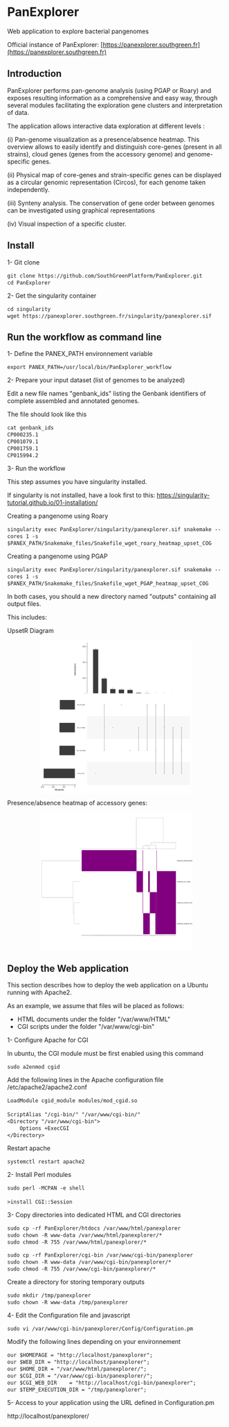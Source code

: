 # PanExplorer

Web application to explore bacterial pangenomes

Official instance of PanExplorer: [https://panexplorer.southgreen.fr](https://panexplorer.southgreen.fr)

## Introduction

PanExplorer performs pan-genome analysis (using PGAP or Roary) and exposes resulting information as a comprehensive and easy way, through several modules facilitating the exploration gene clusters and interpretation of data.

The application allows interactive data exploration at different levels :

(i) Pan-genome visualization as a presence/absence heatmap. This overview allows to easily identify and distinguish core-genes (present in all strains), cloud genes (genes from the accessory genome) and genome-specific genes.

(ii) Physical map of core-genes and strain-specific genes can be displayed as a circular genomic representation (Circos), for each genome taken independently.

(iii) Synteny analysis. The conservation of gene order between genomes can be investigated using graphical representations

(iv) Visual inspection of a specific cluster.


## Install

1- Git clone

```
git clone https://github.com/SouthGreenPlatform/PanExplorer.git
cd PanExplorer
```

2- Get the singularity container

```
cd singularity
wget https://panexplorer.southgreen.fr/singularity/panexplorer.sif
```

## Run the workflow as command line

1- Define the PANEX_PATH environnement variable

```
export PANEX_PATH=/usr/local/bin/PanExplorer_workflow
```

2- Prepare your input dataset (list of genomes to be analyzed)

Edit a new file names "genbank_ids" listing the Genbank identifiers of complete assembled and annotated genomes. 

The file should look like this

```
cat genbank_ids
CP000235.1
CP001079.1
CP001759.1
CP015994.2
```

3- Run the workflow

This step assumes you have singularity installed.

If singularity is not installed, have a look first to this: https://singularity-tutorial.github.io/01-installation/

Creating a pangenome using Roary

```
singularity exec PanExplorer/singularity/panexplorer.sif snakemake --cores 1 -s $PANEX_PATH/Snakemake_files/Snakefile_wget_roary_heatmap_upset_COG
```

Creating a pangenome using PGAP

```
singularity exec PanExplorer/singularity/panexplorer.sif snakemake --cores 1 -s $PANEX_PATH/Snakemake_files/Snakefile_wget_PGAP_heatmap_upset_COG
```

In both cases, you should a new directory named "outputs" containing all output files.

This includes:

UpsetR Diagram

 <img src="upsetr.svg" align="center" width="70%" style="display: block; margin: auto;"/>
 
 Presence/absence heatmap of accessory genes:
 
 <img src="heatmap.svg" align="center" width="70%" style="display: block; margin: auto;"/>

## Deploy the Web application

This section describes how to deploy the web application on a Ubuntu running with Apache2.

As an example, we assume that files will be placed as follows:
- HTML documents under the folder "/var/www/HTML"
- CGI scripts under the folder "/var/www/cgi-bin"

1- Configure Apache for CGI

In ubuntu, the CGI module must be first enabled using this command

```
sudo a2enmod cgid
```

Add the following lines in the Apache configuration file /etc/apache2/apache2.conf

```
LoadModule cgid_module modules/mod_cgid.so

ScriptAlias "/cgi-bin/" "/var/www/cgi-bin/"
<Directory "/var/www/cgi-bin">
    Options +ExecCGI
</Directory>
```

Restart apache

```
systemctl restart apache2
```

2- Install Perl modules

```
sudo perl -MCPAN -e shell

>install CGI::Session

```

3- Copy directories into dedicated HTML and CGI directories

```
sudo cp -rf PanExplorer/htdocs /var/www/html/panexplorer
sudo chown -R www-data /var/www/html/panexplorer/*
sudo chmod -R 755 /var/www/html/panexplorer/*
```

```
sudo cp -rf PanExplorer/cgi-bin /var/www/cgi-bin/panexplorer
sudo chown -R www-data /var/www/cgi-bin/panexplorer/*
sudo chmod -R 755 /var/www/cgi-bin/panexplorer/*
```

Create a directory for storing temporary outputs

```
sudo mkdir /tmp/panexplorer
sudo chown -R www-data /tmp/panexplorer
```

4- Edit the Configuration file and javascript

```
sudo vi /var/www/cgi-bin/panexplorer/Config/Configuration.pm
```

Modify the following lines depending on your environnement

```
our $HOMEPAGE = "http://localhost/panexplorer";
our $WEB_DIR = "http://localhost/panexplorer";
our $HOME_DIR = "/var/www/html/panexplorer/";
our $CGI_DIR = "/var/www/cgi-bin/panexplorer/";
our $CGI_WEB_DIR    = "http://localhost/cgi-bin/panexplorer";
our $TEMP_EXECUTION_DIR = "/tmp/panexplorer";
```

5- Access to your application using the URL defined in Configuration.pm

http://localhost/panexplorer/
